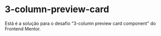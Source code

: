 # 3-column-preview-card
 Está é a solução para o desafio "3-column preview card component" do Frontend Mentor.
